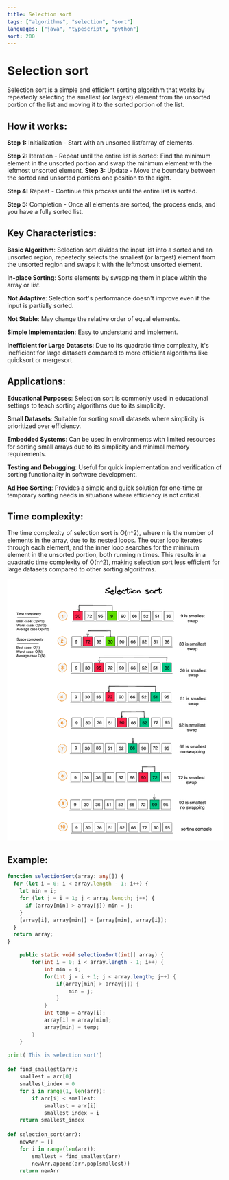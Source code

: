 ```yaml
---
title: Selection sort
tags: ["algorithms", "selection", "sort"]
languages: ["java", "typescript", "python"]
sort: 200
---
```


# Selection sort

Selection sort is a simple and efficient sorting algorithm that works by repeatedly selecting the smallest (or largest) element from the unsorted portion of the list and moving it to the sorted portion of the list.

## How it works:

**Step 1:** Initialization - Start with an unsorted list/array of elements.

**Step 2:** Iteration - Repeat until the entire list is sorted: Find the minimum element in the unsorted portion and swap the minimum element with the leftmost unsorted element.
**Step 3:** Update - Move the boundary between the sorted and unsorted portions one position to the right.

**Step 4:** Repeat - Continue this process until the entire list is sorted.

**Step 5:** Completion - Once all elements are sorted, the process ends, and you have a fully sorted list.

## Key Characteristics:

**Basic Algorithm**: Selection sort divides the input list into a sorted and an unsorted region, repeatedly selects the smallest (or largest) element from the unsorted region and swaps it with the leftmost unsorted element.

**In-place Sorting**: Sorts elements by swapping them in place within the array or list.

**Not Adaptive**: Selection sort's performance doesn't improve even if the input is partially sorted.

**Not Stable**: May change the relative order of equal elements.

**Simple Implementation**: Easy to understand and implement.

**Inefficient for Large Datasets**: Due to its quadratic time complexity, it's inefficient for large datasets compared to more efficient algorithms like quicksort or mergesort.

## Applications:

**Educational Purposes**: Selection sort is commonly used in educational settings to teach sorting algorithms due to its simplicity.

**Small Datasets**: Suitable for sorting small datasets where simplicity is prioritized over efficiency.

**Embedded Systems**: Can be used in environments with limited resources for sorting small arrays due to its simplicity and minimal memory requirements.

**Testing and Debugging**: Useful for quick implementation and verification of sorting functionality in software development.

**Ad Hoc Sorting**: Provides a simple and quick solution for one-time or temporary sorting needs in situations where efficiency is not critical.

## Time complexity:

The time complexity of selection sort is O(n^2), where n is the number of elements in the array, due to its nested loops. The outer loop iterates through each element, and the inner loop searches for the minimum element in the unsorted portion, both running n times. This results in a quadratic time complexity of O(n^2), making selection sort less efficient for large datasets compared to other sorting algorithms.

![Selection sort](https://raw.githubusercontent.com/AndersDeath/holy-theory/main/images/selection-sort.png)

## Example:

```typescript
function selectionSort(array: any[]) {
  for (let i = 0; i < array.length - 1; i++) {
    let min = i;
    for (let j = i + 1; j < array.length; j++) {
      if (array[min] > array[j]) min = j;
    }
    [array[i], array[min]] = [array[min], array[i]];
  }
  return array;
}
```

<!-- ignore start -->

```java
	public static void selectionSort(int[] array) {
		for(int i = 0; i < array.length - 1; i++) {
			int min = i;
			for(int j = i + 1; j < array.length; j++) {
				if(array[min] > array[j]) {
					min = j;
				}
			}
			int temp = array[i];
			array[i] = array[min];
			array[min] = temp;
		}
	}
```

```python
print('This is selection sort')

def find_smallest(arr):
    smallest = arr[0]
    smallest_index = 0
    for i in range(1, len(arr)):
        if arr[i] < smallest:
            smallest = arr[i]
            smallest_index = i
    return smallest_index

def selection_sort(arr):
    newArr = []
    for i in range(len(arr)):
        smallest = find_smallest(arr)
        newArr.append(arr.pop(smallest))
    return newArr

```

<!-- ignore end -->
